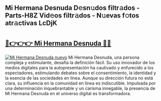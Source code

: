## Mi Hermana Desnuda D𝚎sn𝚞dos filtr𝚊dos - Parts-H8Z Vid𝚎os filtr𝚊dos - N𝚞evas f𝚘tos atr𝚊ctivas LcDjK

# <h2><a href="http://mb9c1n8.tromn.icu/?c=Mi+Hermana+Desnuda">🔗👉👉👉 Mi Hermana Desnuda 🔗🔗</a></h2>

[![Mi Hermana Desnuda nuevo](https://i.imgur.com/pEAQMta.gif)](http://mb9c1n8.tromn.icu/?c=Mi+Hermana+Desnuda)
Mi Hermana Desnuda, una persona compleja y estimulante, desafía la definición fácil. Su uso innovador de los medios digitales para la autopresentación ha cautivado y enfurecido a los espectadores, estimulando debates sobre el consentimiento, la identidad y la esencia de las sociedades en línea. Aunque su dirección futura no está clara, su influencia en la comunidad en línea es indiscutible. Impulsada por una determinación inquebrantable y un carisma innegable, la presencia de Mi Hermana Desnuda en el universo digital es transformadora.
